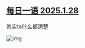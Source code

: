 <!--1738137931000-->
[每日一语 2025.1.28](https://chinadigitaltimes.net/chinese/715442.html)
------

<p>其实ta什么都清楚</p><p><img decoding="async" src="https://chinadigitaltimes.net/chinese/files/2025/01/2025.1.28.png" alt="img"></p><div class="addtoany_share_save_container addtoany_content addtoany_content_bottom"><div class="a2a_kit a2a_kit_size_32 addtoany_list" data-a2a-url="https://chinadigitaltimes.net/chinese/715442.html" data-a2a-title="每日一语 2025.1.28"><a class="a2a_button_facebook" href="https://www.addtoany.com/add_to/facebook?linkurl=https%3A%2F%2Fchinadigitaltimes.net%2Fchinese%2F715442.html&amp;linkname=%E6%AF%8F%E6%97%A5%E4%B8%80%E8%AF%AD%202025.1.28" title="Facebook" rel="nofollow noopener" target="_blank"></a><a class="a2a_button_twitter" href="https://www.addtoany.com/add_to/twitter?linkurl=https%3A%2F%2Fchinadigitaltimes.net%2Fchinese%2F715442.html&amp;linkname=%E6%AF%8F%E6%97%A5%E4%B8%80%E8%AF%AD%202025.1.28" title="Twitter" rel="nofollow noopener" target="_blank"></a><a class="a2a_button_telegram" href="https://www.addtoany.com/add_to/telegram?linkurl=https%3A%2F%2Fchinadigitaltimes.net%2Fchinese%2F715442.html&amp;linkname=%E6%AF%8F%E6%97%A5%E4%B8%80%E8%AF%AD%202025.1.28" title="Telegram" rel="nofollow noopener" target="_blank"></a><a class="a2a_button_reddit" href="https://www.addtoany.com/add_to/reddit?linkurl=https%3A%2F%2Fchinadigitaltimes.net%2Fchinese%2F715442.html&amp;linkname=%E6%AF%8F%E6%97%A5%E4%B8%80%E8%AF%AD%202025.1.28" title="Reddit" rel="nofollow noopener" target="_blank"></a><a class="a2a_button_whatsapp" href="https://www.addtoany.com/add_to/whatsapp?linkurl=https%3A%2F%2Fchinadigitaltimes.net%2Fchinese%2F715442.html&amp;linkname=%E6%AF%8F%E6%97%A5%E4%B8%80%E8%AF%AD%202025.1.28" title="WhatsApp" rel="nofollow noopener" target="_blank"></a><a class="a2a_button_email" href="https://www.addtoany.com/add_to/email?linkurl=https%3A%2F%2Fchinadigitaltimes.net%2Fchinese%2F715442.html&amp;linkname=%E6%AF%8F%E6%97%A5%E4%B8%80%E8%AF%AD%202025.1.28" title="Email" rel="nofollow noopener" target="_blank"></a><a class="a2a_button_copy_link" href="https://www.addtoany.com/add_to/copy_link?linkurl=https%3A%2F%2Fchinadigitaltimes.net%2Fchinese%2F715442.html&amp;linkname=%E6%AF%8F%E6%97%A5%E4%B8%80%E8%AF%AD%202025.1.28" title="Copy Link" rel="nofollow noopener" target="_blank"></a><a class="a2a_dd addtoany_share_save addtoany_share" href="https://www.addtoany.com/share"></a></div></div>
